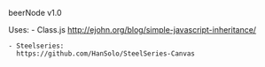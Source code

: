 beerNode v1.0

Uses:
	- Class.js
	  http://ejohn.org/blog/simple-javascript-inheritance/

	- Steelseries:
	  https://github.com/HanSolo/SteelSeries-Canvas
